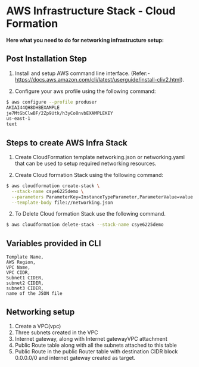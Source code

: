 # AWS Infrastructure Stack - Cloud Formation


**Here what you need to do for networking infrastructure setup:**

## Post Installation Step
1. Install and setup AWS command line interface. (Refer:- https://docs.aws.amazon.com/cli/latest/userguide/install-cliv2.html).

2. Configure your aws profile using the following command:
```zsh
$ aws configure --profile produser
AKIAI44QH8DHBEXAMPLE
je7MtGbClwBF/2Zp9Utk/h3yCo8nvbEXAMPLEKEY
us-east-1
text
```

## Steps to create AWS Infra Stack
1. Create CloudFormation template networking.json or networking.yaml that can be used to setup required networking resources.

2. Create Cloud formation Stack using the following command:
```sh
$ aws cloudformation create-stack \
  --stack-name csye6225demo \
  --parameters ParameterKey=InstanceTypeParameter,ParameterValue=value \
  --template-body file://networking.json
```
2. To Delete Cloud formation Stack use the following command.
```sh
$ aws cloudformation delete-stack --stack-name csye6225demo 
```
 ## Variables provided in CLI
 ```
 Template Name,  
 AWS Region,  
 VPC Name,  
 VPC CIDR,  
 Subnet1 CIDER,  
 subnet2 CIDER,  
 subnet3 CIDER,  
 name of the JSON file
 ```
 ## Networking setup
 1. Create a VPC(vpc)
 2. Three subnets created in the VPC
 3. Internet gateway, along with Internet gatewayVPC attachment
 4. Public Route table along with all the subnets attached to this table 
 5. Public Route in the public Router table with destination CIDR block 0.0.0.0/0 and internet gateway created as target.